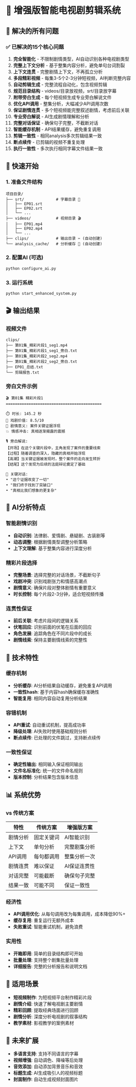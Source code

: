 
# 🚀 增强版智能电视剧剪辑系统

## 🎯 解决的所有问题

### ✅ 已解决的15个核心问题

1. **完全智能化** - 不限制剧情类型，AI自动识别各种电视剧类型
2. **完整上下文分析** - 基于整集内容分析，避免单句台词割裂
3. **上下文连贯** - 完整剧情上下文，不再孤立分析
4. **多段精彩视频** - 每集3-5个2-3分钟短视频，AI判断完整内容
5. **自动剪辑生成** - 完整流程自动化，包含视频剪辑
6. **规范目录结构** - videos/目录放视频，srt/目录放字幕
7. **附带旁白生成** - 每个短视频生成专业旁白解说文件
8. **优化API调用** - 整集分析，大幅减少API调用次数
9. **保证剧情连贯** - 多个短视频能完整叙述剧情，考虑前后关联
10. **专业旁白解说** - AI生成剧情理解和分析
11. **完整对话保证** - 确保句子完整，不截断对话
12. **智能缓存机制** - API结果缓存，避免重复调用
13. **剪辑一致性** - 相同analysis多次剪辑结果一致
14. **断点续传** - 已剪辑的视频不重复处理
15. **执行一致性** - 多次执行相同字幕文件结果一致

## 🚀 快速开始

### 1. 准备文件结构
```
项目目录/
├── srt/              # 字幕目录 📝
│   ├── EP01.srt
│   ├── EP02.srt
│   └── ...
├── videos/           # 视频目录 🎬
│   ├── EP01.mp4
│   ├── EP02.mp4
│   └── ...
├── clips/            # 输出目录 ✂️ (自动创建)
└── analysis_cache/   # 分析缓存 💾 (自动创建)
```

### 2. 配置AI (可选)
```bash
python configure_ai.py
```

### 3. 运行系统
```bash
python start_enhanced_system.py
```

## 🎬 输出结果

### 视频文件
```
clips/
├── 第01集_精彩片段1_seg1.mp4
├── 第01集_精彩片段1_seg1_旁白.txt
├── 第01集_精彩片段2_seg2.mp4
├── 第01集_精彩片段2_seg2_旁白.txt
├── EP01_总结.txt
└── 剪辑报告.txt
```

### 旁白文件示例
```
🎬 第01集 精彩片段1
==========================================

⏱️ 时长: 145.2 秒
🎯 戏剧价值: 8.5/10
📝 剧情意义: 案件关键证据浮现
💥 情感冲击: 真相逐渐揭露的震撼

🎙️ 旁白解说:
【开场】在这个关键片段中，主角发现了案件的重要线索
【过程】随着调查的深入，隐藏的真相开始浮现
【高潮】当关键证据被发现时，整个案件的走向发生转折
【结尾】这个发现为后续的法庭辩论奠定了基础

💬 关键对话:
• "这个证据改变了一切"
• "我们终于找到了突破口"
• "真相比我们想象的更复杂"
```

## 🤖 AI分析特点

### 智能剧情识别
- **自动识别**: 法律剧、爱情剧、悬疑剧、古装剧等
- **动态调整**: 根据剧情类型调整分析策略
- **上下文理解**: 基于整集内容进行深度分析

### 精彩片段选择
- **完整场景**: 选择完整的对话场景，不截断句子
- **戏剧冲突**: 识别戏剧张力和情感高潮点
- **剧情意义**: 确保片段对整体剧情有重要意义
- **时长控制**: 每个片段2-3分钟，适合短视频传播

### 连贯性保证
- **前后关联**: 考虑片段间的逻辑关系
- **伏笔回应**: 识别前面的伏笔在后面的回应
- **角色发展**: 追踪角色在不同片段中的成长
- **剧情线索**: 保持主要剧情线索的完整性

## 🔧 技术特性

### 缓存机制
- **分析缓存**: AI分析结果自动缓存，避免重复API调用
- **一致性hash**: 基于内容hash确保缓存准确性
- **智能复用**: 相同内容自动复用分析结果

### 容错机制
- **API重试**: 自动重试机制，提高成功率
- **降级处理**: AI失败时使用基础规则分析
- **断点续传**: 已处理的文件跳过，支持断点续传

### 一致性保证
- **确定性输出**: 相同输入保证相同输出
- **文件名标准化**: 统一的文件命名规则
- **版本控制**: 分析结果包含版本信息

## 📊 系统优势

### vs 传统方案
| 特性 | 传统方案 | 增强版方案 |
|------|----------|------------|
| 剧情分析 | 固定关键词 | AI智能识别 |
| 上下文 | 单句分析 | 完整剧集分析 |
| API调用 | 每句都调用 | 整集分析一次 |
| 剧情连贯 | 难以保证 | AI保证连贯性 |
| 对话完整 | 可能截断 | 确保句子完整 |
| 结果一致 | 可能不同 | 保证一致性 |

### 经济性
- **API调用优化**: 从每句调用改为每集调用，成本降低90%+
- **缓存复用**: 重复运行无额外成本
- **失败重试**: 智能重试机制，避免浪费

### 实用性
- **开箱即用**: 简单的目录结构即可开始
- **批量处理**: 支持整个剧集批量处理
- **详细报告**: 完整的分析报告和说明文档

## 🎯 适用场景

- **短视频制作**: 为短视频平台制作精彩片段
- **剧情介绍**: 快速了解电视剧主要剧情
- **精彩回顾**: 提取经典场面进行回顾
- **剧情分析**: 深度分析电视剧的叙事结构
- **教学素材**: 影视教学的案例素材

## 🔮 未来扩展

- **多语言支持**: 支持不同语言的字幕
- **视频增强**: 自动调色、降噪等后处理
- **音效添加**: 自动添加背景音乐和音效
- **标题生成**: AI生成吸引人的视频标题
- **封面制作**: 自动生成视频封面图片
